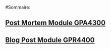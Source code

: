 #Sommaire:

## [Post Mortem Module GPA4300](https://worgaros.github.io/Pages/PostMortemModuleGPA4300)

## [Blog Post Module GPR4400](https://worgaros.github.io/Pages/BlogPostModuleGPR4400)
